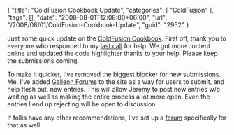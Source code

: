 {
	"title": "ColdFusion Cookbook Update",
	"categories": [
		"ColdFusion"
	],
	"tags": [],
	"date": "2008-08-01T12:08:00+06:00",
	"url": "/2008/08/01/ColdFusion-Cookbook-Update",
	"guid": "2952"
}

Just some quick update on the <a href="http://www.coldfusioncookbook.com">ColdFusion Cookbook</a>. First off, thank you to everyone who responded to my <a href="http://www.raymondcamden.com/index.cfm/2008/7/1/Bribery-for-the-ColdFusion-Cookbook-and-looking-for-a-grunt-or-two">last call</a> for help. We got more content online and updated the code highlighter thanks to your help. Please keep the submissions coming. 

To make it quicker, I've removed the biggest blocker for new submissions. Me. I've added <a href="http://galleon.riaforge.org">Galleon Forums</a> to the site as a way for users to submit, and help flesh out, new entries. This will allow Jeremy to post new entries w/o waiting as well as making the entire process a lot more open. Even the entries I end up rejecting will be open to discussion.

If folks have any other recommendations, I've set up a <a href="http://www.coldfusioncookbook.com/forums/threads.cfm?forumid=7E8E08A2-19B9-E658-9D1AADC844F21932">forum</a> specifically for that as well.